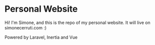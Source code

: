 # Personal Website

Hi! I'm Simone, and this is the repo of my personal website.
It will live on simonecerruti.com :)

Powered by Laravel, Inertia and Vue
